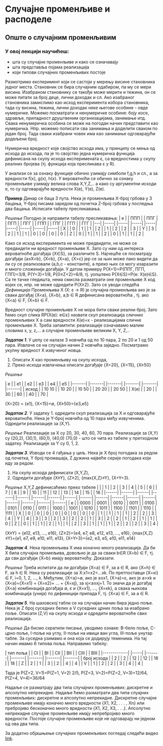 # Случајне променљиве и расподеле 

## Опште о случајним променљивим

### У овој лекцији научићеш:
- шта су случајне променљиве и како се означавају
- шта представља појама реализација
- који типови случајних променљивих постоје
 

Размотримо експеримент који се састоји у мерењу висине становника једног места. Становник се бира случајним одабиром, па му се мери висина. Изабраном становнику се такође може мерити и тежина, он се може питати за број деце, лични доходак и сл. Ако изабраног становника замислимо као исход експеримента избора становника, тада су висина, тежина, лични доходак неке његове особине - овде нумеричке. Можемо посматрати и ненумеричке особине: боју косе, здравље, припадност друштвеним организацијама, занимање итд. Свака ненумеричка особина се може на погодан начин представити као нумеричка. Нпр. можемо пописати сва занимања и доделити сваком по један број. Тада сваки изабрани човек има као занимање одговарајући додељени број.

Нумеричка вредност које својство исхода има, у принципу се мења од исхода до исхода, па је то својство једна нумеричка функција дефинисана на скупу исхода експеримената ɛ, са вредностима у скупу реалних бројева (тј. функција која пресликава ɛ у R).

У анализи се за ознаку функције обично узимају симболи f,g,h и сл., а за вредности f(x), g(x), h(x). У вероватноћи се обично за ознаку променљиве узимају велика слова X,Y,Z,.. а како су аргументни исходи e, то су одговарајуће вредности X(e), Y(e), Z(e). 

 **Пример** Динар се баца 3 пута. Нека је променљива X-број грбова у 3 бацања, Y-број писама заредом од почетка Z-број грбова у последња два бацања. Исписати табелу пресликавања.

 *Решење* Погодно је направити табелу пресликавања:
| е | | ППП | | ППГ | | ПГП | | ПГГ | | ГПП | | ГПГ | | ГГП | | ГГГ |
|---| |-----| |-----| |-----| |-----| |-----| |-----| |-----| |-----|
| X | |  0  | |  1  | |  1  | |  2  | |  1  | |  2  | |  2  | |  3  |
| Y | |  3  | |  2  | |  1  | |  1  | |  0  | |  0  | |  0  | |  0  |
| Z | |  0  | |  1  | |  1  | |  2  | |  0  | |  1  | |  1  | |  2  |

 Како се исход експеримента не може предвидети, не може се предвидети ни вредност променљиве X. Зато су нам од интереса вероватноће догађаја {X∈S}, за различите S. Најчешће се посматрају догађаји {a≤X<b}, {X<b}, {X=a}, {X>c} јер се за њих може лако видети да ли су се реализовали (a,b,c - константе), а преко њих се могу изаразити и много сложенији догађаји. У датом примеру P{X=1}=P{ППГ, ПГП, ГПП}=3/8, P{Y=3}=1/8, P{0≤Z<2}=6/8, тј. уопштено P{X∈S}=P{e: X(e)∈S}. Са те тачке гледишта, нема смисла разматрати оне променљиве X код којих се, нпр. не може одредити P{X≥2}. Зато се уводи следећа
 *Дефиниција* Променљива X (X: ɛ → R) је случајна променљива ако је за сваки догађај {X<a}, {X=b}, a,b ∈ R дефинисана вероватноћа , тј. ако {X<a} ∈ F, {X=b} ∈ F.

 Вредност случајне променљиве X не мора бити сваки реални број. Зато ћемо скуп слика RP{X(e): e∈ɛ} назвати скуп реализација сличних променљивих X а сам вредности X(e)=x - реализацијама сличне променљиве X. Треба запамтити: реализације означавамо малим словима x, y, z,... а случајне променљиве великим X, Y, Z,..

***Задатак 1***. У џепу се налазе 3 новчића од по 10 пара, 2 по 20 и 1 од 50 пара. Извлаче се на случајан начин 2 новчића заједно. Посматрамо укупну вредност X извученог новца. 
1. Описати X као променљиву на скупу исхода,
2. Преко исхода извлачења описати догађаје {X=20}, {X<15}, {X≥50}

*Решење* 

|   е   | |   е1  | |   е2  | |   е3  | |   е4  | |   е5  |
|-------| |-------| |-------| |-------| |-------| |-------|
| исход | | 10 10 | | 10 20 | | 10 50 | | 20 20 | | 20 50 |
|  X(e) | |   20  | |   30  | |   60  | |   40  | |   70  |

{X=20} = {е1}, {X<15}=∅, {X≥50}={е3,е5}

***Задатак 2***. У задатку 1. одредити скуп реализација за X и одговарајуће вероватноће. Нека је Y-број новчића од 10 пара међу извученима. Одредити реализације за (X,Y). 

*Решење* 
Реализације за X су 20, 30, 40, 60, 70 пара. Реализације за (X,Y) су (20,2), (30,1), (60,1), (40,0) (70,0) - што се чита из табеле у претходном задатку. Реализације за Y су 0, 1, 2.

***Задатак 3***. Изводи се 4 гађања у циљ. Нека је X број погодака за редом од почетка, Y број промашаја, Z дужина највеће серије погодака који иду за редом. 
1. На скупу исхода дефинисати (X,Y,Z),
2. Одредити догађаје {X≥Y}, {Z≥2}, {max{X,Z}≤Y}, {X+Y=3}.

*Решење* X,Y,Z дефинисаћемо преко табеле
|      | |   1  | |   2  | |   3  | |   4  | |   5  | |   6  | |   7  | |   8  | |   9  | |  10  | |  11  | |  12  | |  13  | |  14  | |  15  | |  16  |
|------| |------| |------| |------| |------| |------| |------| |------| |------| |------| |------| |------| |------| |------| |------| |------| |------|
|   e  | | 0000 | | 0001 | | 0010 | | 0011 | | 0100 | | 0101 | | 0110 | | 0111 | | 1000 | | 1001 | | 1010 | | 1011 | | 1100 | | 1101 | | 1110 | | 1111 |
|   X  | |   0  | |   0  | |   0  | |   0  | |   0  | |   0  | |   0  | |   0  | |   1  | |   1  | |   1  | |   1  | |   2  | |   2  | |   3  | |   4  |
|   Y  | |   4  | |   3  | |   3  | |   2  | |   3  | |   2  | |   2  | |   1  | |   3  | |   2  | |   2  | |   1  | |   2  | |   1  | |   1  | |   0  |
|   Z  | |   0  | |   1  | |   1  | |   2  | |   1  | |   1  | |   2  | |   3  | |   1  | |   1  | |   1  | |   2  | |   2  | |   2  | |   3  | |   4  |

{X≥Y} = {e12, e13, ..., e16}, {Z≥2}={e4, e7, e8, e12, e13, ..., e16}, {max{X,Z}≤Y}={e1, e7, e9, e10, e11, e13}, {X+Y=3}={e2, e3, e5, e10, e11, e14}

***Задатак 4***. Нека променљива X има коначно много реализација. Да би X била случајна промељива, довољно је да за сваки b∈R {X=b} ∈ F, тј. да сви догађаји {X=b} имају вероватноћу. Доказати. 

*Решење* Треба испитати да ли догађаји {X<a} ∈ F, за a ∈ R, ако {X=h} ∈ F, за h ∈ R. 
Нека су реализације за X:x1<x2<...xk. По претпоставци {X=xi} ∈ F, i=0, 1, 2, ..., k. Међутим, {X<а}=∅, ако је a≤x1, {X>а}=ɛ, ако је a>xk и {X<a}={X=x1} + {X=x2}+ ... + {X=xj}, за xj<a≤xj+1. То значи да је догађај {X<a} комбинација догађаја ∅, ɛ и {X=x1}, ..., {X=xk}, а свака њихова комбинација (унија) по дефиницији припада F, тј. {X<a} ∈ F, за a ∈ R.     

***Задатак 5***. На шаховској табли се на случајан начин бира једно поље. Нека је Z број суседних белих а V суседних црних поља за изабрано поље. Описати (Z,V) на скупу исхода и одредити вероватноће свих реализација. 

*Решење* Да бисмо скратили писање, уводимо ознаке: B-бело поље, C-црно поље, I-поље на углу, II-поље на ивици ван угла, III-поље унутар табле. За суседна узимамо и она која се додирују теменима. На тај начин имамо 6 типова поља. Направимо табелу:

|   тип поља  | | CI  | |  BI   | |  CII  | |  BII  | |  CIII | |  BIII |
|-------------| |-----| |-------| |-------| |-------| |-------| |-------|
| број исхода | |  2  | |   2   | |   12  | |   12  | |   18  | |   18  |
|      Z      | |  2  | |   1   | |   3   | |   2   | |   4   | |   4   |
|      V      | |  1  | |   2   | |   2   | |   3   | |   4   | |   4   |

Тада је P(Z=2, V=1)=P(Z=1, V=2) 2/5, P(Z=3, V=2)=P(Z=2, V=3)=12/64, P(Z=4, V=4)=36/64 

Надаље се разматрају два типа случајних променљивих: дискретне и апсолутно непрекидне. Надаље ћемо разматрати два типа слуајних променљивих: дискретне и апсолутно непрекидне. Дискретне случајне променљиве имају коначно много вредности {X1, X2, . . . , Xn} или пребројиво бесконачно много вредности {X1, X2, X3,  . . .}. Апсолутно непрекидне случајне променљиве имају непребројиво много вредности. Постоје случајне променљиве које не одговарају ни једном од ова два типа.

За додатно објашњење случајних променљивих погледај следећи видео [link](https://www.youtube.com/watch?v=3v9w79NhsfI). 